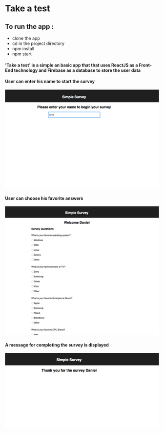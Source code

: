 # Take a  test

## To run the app :

 * clone the app
 * cd in the project directory
 * npm install
 * npm start

#### 'Take a test' is a simple an basic app that that uses ReactJS as a Front-End technology and Firebase as a database to store the user data

#### User can enter his name to start the survey

![start_survey](public/images/dashboard.png)

#### User can choose his favorite answers

![survey_panel](public/images/surveyBoard.png)

#### A message for completing the survey is displayed

![thank_you_message](public/images/thankyoumessage.png)
